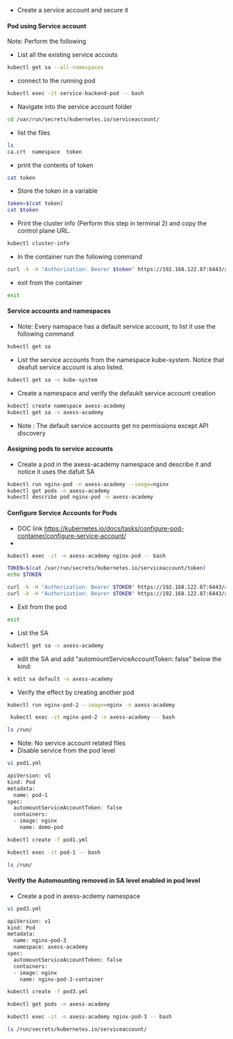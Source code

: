 * Create a service account and secure it
#### Pod using Service account
Note: Perform the following 
* List all the existing service accouts
``` bash
kubectl get sa --all-namespaces
```
* connect to the running pod
``` bash
kubectl exec -it service-backend-pod -- bash
```
* Navigate into the service account folder
``` bash
cd /var/run/secrets/kubernetes.io/serviceaccount/
```
* list the files
``` bash
ls    
ca.crt	namespace  token
```
* print the contents of token
``` bash
cat token
```
* Store the token in a variable
``` bash
token=$(cat token)
cat $token
```
* Print the cluster info (Perform this step in terminal 2) and copy the control plane URL.
``` bash
kubectl cluster-info
```
* In the container run the following command
``` bash
curl -k -H "Authorization: Bearer $token" https://192.168.122.87:6443/api/v1 
```
* exit from the container
``` bash
exit
```
#### Service accounts and namespaces
* Note: Every namspace has a default service account, to list it use the following command 
``` bash
kubectl get sa
```
* List the service accounts from the namespace kube-system. Notice that deafult service account is also listed. 
``` bash
kubectl get sa -n kube-system
```
* Create a namespace and verify the defauklt service account creation 
``` bash
kubectl create namespace axess-academy
kubectl get sa -n axess-academy
```
* Note : The default service accounts get no permissions except API discovery
#### Assigning pods to service accounts
* Create a pod in the axess-academy namespace and describe it and notice it uses the dafult SA
``` bash
kubectl run nginx-pod -n axess-academy --image=nginx
kubectl get pods -n axess-academy
kubectl describe pod nginx-pod -n axess-academy
```
#### Configure Service Accounts for Pods
* DOC link https://kubernetes.io/docs/tasks/configure-pod-container/configure-service-account/
* 
``` bash
kubectl exec -it -n axess-academy nginx-pod -- bash
```
``` bash
TOKEN=$(cat /var/run/secrets/kubernetes.io/serviceaccount/token)
echo $TOKEN
```
``` bash
curl -k -H "Authorization: Bearer $TOKEN" https://192.168.122.87:6443/api/v1 
curl -k -H "Authorization: Bearer $TOKEN" https://192.168.122.87:6443/api/v1/namespaces
```
* Exit from the pod
``` bash
exit
```
* List the SA
``` bash
kubectl get sa -n axess-academy
```
* edit the SA and add "automountServiceAccountToken: false" below the kind:
``` bash
k edit sa default -n axess-academy
```
* Verify the effect by creating another pod 
``` bash
kubectl run nginx-pod-2 --image=nginx -n axess-academy
```
``` bash
 kubectl exec -it nginx-pod-2 -n axess-academy -- bash
```
``` bash
ls /run/
```
* Note: No service account related files
* Disable service from the pod level
``` bash
vi pod1.yml
```
``` bash
apiVersion: v1
kind: Pod
metadata:
  name: pod-1
spec:
  automountServiceAccountToken: false
  containers:
  - image: nginx
    name: demo-pod
```
``` bash
kubectl create -f pod1.yml 
```
``` bash
kubectl exec -it pod-1 -- bash
```
``` bash
ls /run/
```
#### Verify the Automounting removed in SA level enabled in pod level
* Create a pod in axess-acdemy namespace
``` bash
vi pod3.yml
```
``` bash
apiVersion: v1
kind: Pod
metadata:
  name: nginx-pod-3
  namespace: axess-academy
spec:
  automountServiceAccountToken: false
  containers:
  - image: nginx
    name: nginx-pod-3-container
```
``` bash 
kubectl create -f pod3.yml
```
``` bash
kubectl get pods -n axess-academy
```
``` bash
kubectl exec -it -n axess-academy nginx-pod-3 -- bash
```
``` bash
ls /run/secrets/kubernetes.io/serviceaccount/
```
